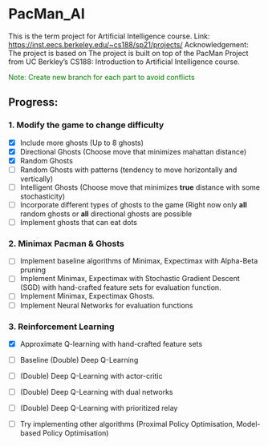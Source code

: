 # PacMan_AI
This is the term project for Artificial Intelligence course. 
Link: https://inst.eecs.berkeley.edu/~cs188/sp21/projects/
Acknowledgement: The project is based on The project is built on top of the PacMan Project from UC Berkley’s CS188: Introduction to Artificial Intelligence course.

 <span style="color: green"> Note: Create new branch for each part to avoid conflicts </span>

## Progress:
### 1. Modify the game to change difficulty
- [x] Include more ghosts (Up to 8 ghosts)
- [x] Directional Ghosts (Choose move that minimizes mahattan distance)
- [x] Random Ghosts
- [ ] Random Ghosts with patterns (tendency to move horizontally and vertically)
- [ ] Intelligent Ghosts (Choose move that minimizes __true__ distance with some stochasticity)
- [ ] Incorporate different types of ghosts to the game (Right now only __all__ random ghosts or __all__ directional ghosts are possible
- [ ] Implement ghosts that can eat dots

### 2. Minimax Pacman & Ghosts
- [ ] Implement baseline algorithms of Minimax, Expectimax with Alpha-Beta pruning
- [ ] Implement Minimax, Expectimax with Stochastic Gradient Descent (SGD) with hand-crafted feature sets for evaluation function.
- [ ] Implement Minimax, Expectimax Ghosts.
- [ ] Implement Neural Networks for evaluation functions

### 3. Reinforcement Learning
- [x] Approximate Q-learning with hand-crafted feature sets
- [ ] Baseline (Double) Deep Q-Learning 
- [ ] (Double) Deep Q-Learning with actor-critic
- [ ] (Double) Deep Q-Learning with dual networks
- [ ] (Double) Deep Q-Learning with prioritized relay
- [ ] Try implementing other algorithms (Proximal Policy Optimisation, Model-based Policy Optimisation)

